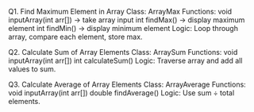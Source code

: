 Q1. Find Maximum Element in Array
Class: ArrayMax
Functions:
void inputArray(int arr[]) → take array input
int findMax() → display maximum element
int findMin() → display minimum element
Logic: Loop through array, compare each element, store max.

Q2. Calculate Sum of Array Elements
Class: ArraySum
Functions:
void inputArray(int arr[])
int calculateSum()
Logic: Traverse array and add all values to sum.

Q3. Calculate Average of Array Elements
Class: ArrayAverage
Functions:
void inputArray(int arr[])
double findAverage()
Logic: Use sum ÷ total elements.